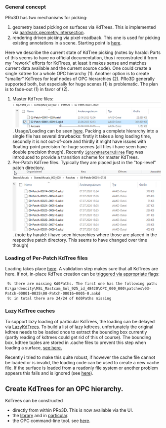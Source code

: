 ### General concept

PRo3D has two mechanisms for picking:
 1. geometry based picking on surfaces via KdTrees. This is implemented via [aardvark.geometry.intersection](https://github.com/aardvark-platform/aardvark.algodat/tree/3b225ef80e87c24177fcd1230c1e368408c52e6b/src/Aardvark.Geometry.Intersection). 
 2. rendering driven picking via pixel-readback. This one is used for picking existing annotations in a scene. Starting point is [here](https://github.com/pro3d-space/PRo3D/blob/1c8601d9fc88f81a03dae12965af1fb72fe61bcd/src/PRo3D.Core/Drawing/PackedRendering.fs#L519).

Here we describe the current state of KdTree picking (notes by harald: Parts of this seems to have no official documentation, thus i reconstruted it from my "rework" efforts for KdTrees, at least it makes sense and matches current data available and the current source code).
One could create a single kdtree for a whole OPC hierarchy (1). Another option is to create "smaller" KdTrees for leaf nodes of OPC hierarchies (2).
PRo3D generally supported both, but especially for huge scenes (1) is problematic.
The plan is to fade-out (1) in favor of (2).
 1. Master KdTree files:  
 ![alt text](./images/masterKdTree.png). Usage/Loading can be seen [here](https://github.com/aardvark-platform/OpcViewer/blob/7fdf368e1e59a2c33c0cc7e5ca3e20b8c18a42a0/src/OPCViewer.Base/KdTrees.fs). Packing a complete hierarchy into a single file has several drawbacks: firstly it takes a long loading time, secondly it is not out-of-core and thirdly it might have issues with floating-point precision for huge scenes (all files i have seen have double precision though). Recently [`ignoreMasterKdTree`](https://github.com/aardvark-platform/OpcViewer/blob/7fdf368e1e59a2c33c0cc7e5ca3e20b8c18a42a0/src/OPCViewer.Base/KdTrees.fs#L212) flag was introduced to provide a transition scheme for master KdTrees.
 2. Per-Patch KdTree files. Typically they are placed just in the "top-level" patch directory. 
![alt text](./images/patchKdTrees.png). (note by harald: i have seen hierarchies where those are placed in the respective patch directory. This seems to have changed over time though)


### Loading of Per-Patch KdTree files

Loading takes place [here](https://github.com/aardvark-platform/OpcViewer/blob/7fdf368e1e59a2c33c0cc7e5ca3e20b8c18a42a0/src/OPCViewer.Base/KdTrees.fs#L210). A validation step makes sure that all KdTrees are here. If not, in-place KdTree creation can be [triggered via appropriate flags](https://github.com/aardvark-platform/OpcViewer/blob/7fdf368e1e59a2c33c0cc7e5ca3e20b8c18a42a0/src/OPCViewer.Base/KdTrees.fs#L262):
```
 9: there are missing Kd0Paths. The first one has the following path: K:\gardencity\MSL_Mastcam_Sol_925_id_48420\OPC_000_000\patches\03-Patch-00001~0035\00-Patch-00016~0005-0.aakd
 9: in total there are 24/24 of Kd0Paths missing
```

### Lazy KdTree caches

To support lazy loading of particular KdTrees, the loading can be delayed via [LazyKdTrees](https://github.com/aardvark-platform/OpcViewer/blob/7fdf368e1e59a2c33c0cc7e5ca3e20b8c18a42a0/src/OPCViewer.Base/KdTrees.fs#L277).
To build a list of lazy kdtrees, unfortunately the original kdtree needs to be loaded once to extract the bounding box currently (partly reading of kdtrees could get rid of this of course).
The bounding box, kdtree tuples are stored in .cache files to prevent this step when loading a surface, [see here.](https://github.com/aardvark-platform/OpcViewer/blob/7fdf368e1e59a2c33c0cc7e5ca3e20b8c18a42a0/src/OPCViewer.Base/KdTrees.fs#L305)

Recently i tried to make this quite robust, if however the cache file cannot be loaded or is invalid, the loading code can be used to create a new cache file. If the surface is loaded from a readonly file system or another problem appears this fails and is ignored (see [here](https://github.com/aardvark-platform/OpcViewer/blob/7fdf368e1e59a2c33c0cc7e5ca3e20b8c18a42a0/src/OPCViewer.Base/KdTrees.fs#L307)).

## Create KdTrees for an OPC hierarchy.

KdTrees can be constructed
 - directly from within PRo3D. This is now available via the UI.
 - the [library](https://www.nuget.org/packages/OPCViewer.Base) and in [particular](https://github.com/aardvark-platform/OpcViewer/blob/7fdf368e1e59a2c33c0cc7e5ca3e20b8c18a42a0/src/OPCViewer.Base/KdTrees.fs#L307).
 - the OPC command-line tool. see [here](./OpcTool.md).